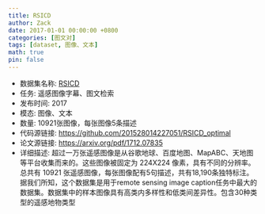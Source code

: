 ```yaml
---
title: RSICD
author: Zack
date: 2017-01-01 00:00:00 +0800
categories: [图文对]
tags: [dataset, 图像、文本]
math: true
pin: false
---
```

- 数据集名称: [RSICD](https://github.com/201528014227051/RSICD_optimal)
- 任务: 遥感图像字幕、图文检索
- 发布时间: 2017
- 模态: 图像、文本
- 数量: 10921张图像，每张图像5条描述
- 代码源链接: https://github.com/201528014227051/RSICD_optimal
- 论文源链接: https://arxiv.org/pdf/1712.07835
- 详细描述: 超过一万张遥感图像是从谷歌地球、百度地图、MapABC、天地图等平台收集而来的。这些图像被固定为 224X224 像素，具有不同的分辨率。总共有 10921 张遥感图像，每张图像配有5句描述，共有18,190条独特标注。据我们所知，这个数据集是用于remote sensing image caption任务中最大的数据集。数据集中的样本图像具有高类内多样性和低类间差异性。包含30种类型的遥感地物类型
